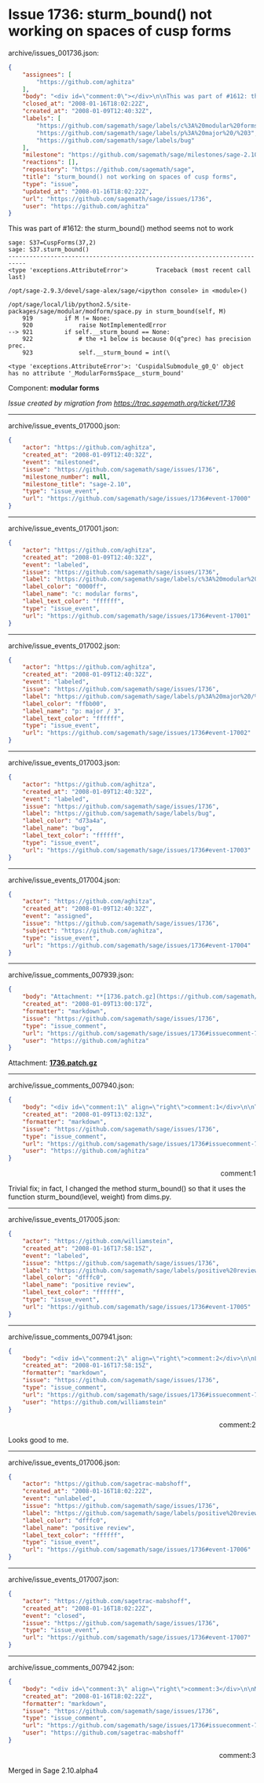 # Issue 1736: sturm_bound() not working on spaces of cusp forms

archive/issues_001736.json:
```json
{
    "assignees": [
        "https://github.com/aghitza"
    ],
    "body": "<div id=\"comment:0\"></div>\n\nThis was part of #1612: the sturm_bound() method seems not to work\n\n```\nsage: S37=CuspForms(37,2)\nsage: S37.sturm_bound()\n---------------------------------------------------------------------------\n<type 'exceptions.AttributeError'>        Traceback (most recent call last)\n\n/opt/sage-2.9.3/devel/sage-alex/sage/<ipython console> in <module>()\n\n/opt/sage/local/lib/python2.5/site-packages/sage/modular/modform/space.py in sturm_bound(self, M)\n    919         if M != None:\n    920             raise NotImplementedError\n--> 921         if self.__sturm_bound == None:\n    922             # the +1 below is because O(q^prec) has precision prec.\n    923             self.__sturm_bound = int(\\\n\n<type 'exceptions.AttributeError'>: 'CuspidalSubmodule_g0_Q' object has no attribute '_ModularFormsSpace__sturm_bound'\n```\n\n\nComponent: **modular forms**\n\n_Issue created by migration from https://trac.sagemath.org/ticket/1736_\n\n",
    "closed_at": "2008-01-16T18:02:22Z",
    "created_at": "2008-01-09T12:40:32Z",
    "labels": [
        "https://github.com/sagemath/sage/labels/c%3A%20modular%20forms",
        "https://github.com/sagemath/sage/labels/p%3A%20major%20/%203",
        "https://github.com/sagemath/sage/labels/bug"
    ],
    "milestone": "https://github.com/sagemath/sage/milestones/sage-2.10",
    "reactions": [],
    "repository": "https://github.com/sagemath/sage",
    "title": "sturm_bound() not working on spaces of cusp forms",
    "type": "issue",
    "updated_at": "2008-01-16T18:02:22Z",
    "url": "https://github.com/sagemath/sage/issues/1736",
    "user": "https://github.com/aghitza"
}
```
<div id="comment:0"></div>

This was part of #1612: the sturm_bound() method seems not to work

```
sage: S37=CuspForms(37,2)
sage: S37.sturm_bound()
---------------------------------------------------------------------------
<type 'exceptions.AttributeError'>        Traceback (most recent call last)

/opt/sage-2.9.3/devel/sage-alex/sage/<ipython console> in <module>()

/opt/sage/local/lib/python2.5/site-packages/sage/modular/modform/space.py in sturm_bound(self, M)
    919         if M != None:
    920             raise NotImplementedError
--> 921         if self.__sturm_bound == None:
    922             # the +1 below is because O(q^prec) has precision prec.
    923             self.__sturm_bound = int(\

<type 'exceptions.AttributeError'>: 'CuspidalSubmodule_g0_Q' object has no attribute '_ModularFormsSpace__sturm_bound'
```


Component: **modular forms**

_Issue created by migration from https://trac.sagemath.org/ticket/1736_





---

archive/issue_events_017000.json:
```json
{
    "actor": "https://github.com/aghitza",
    "created_at": "2008-01-09T12:40:32Z",
    "event": "milestoned",
    "issue": "https://github.com/sagemath/sage/issues/1736",
    "milestone_number": null,
    "milestone_title": "sage-2.10",
    "type": "issue_event",
    "url": "https://github.com/sagemath/sage/issues/1736#event-17000"
}
```



---

archive/issue_events_017001.json:
```json
{
    "actor": "https://github.com/aghitza",
    "created_at": "2008-01-09T12:40:32Z",
    "event": "labeled",
    "issue": "https://github.com/sagemath/sage/issues/1736",
    "label": "https://github.com/sagemath/sage/labels/c%3A%20modular%20forms",
    "label_color": "0000ff",
    "label_name": "c: modular forms",
    "label_text_color": "ffffff",
    "type": "issue_event",
    "url": "https://github.com/sagemath/sage/issues/1736#event-17001"
}
```



---

archive/issue_events_017002.json:
```json
{
    "actor": "https://github.com/aghitza",
    "created_at": "2008-01-09T12:40:32Z",
    "event": "labeled",
    "issue": "https://github.com/sagemath/sage/issues/1736",
    "label": "https://github.com/sagemath/sage/labels/p%3A%20major%20/%203",
    "label_color": "ffbb00",
    "label_name": "p: major / 3",
    "label_text_color": "ffffff",
    "type": "issue_event",
    "url": "https://github.com/sagemath/sage/issues/1736#event-17002"
}
```



---

archive/issue_events_017003.json:
```json
{
    "actor": "https://github.com/aghitza",
    "created_at": "2008-01-09T12:40:32Z",
    "event": "labeled",
    "issue": "https://github.com/sagemath/sage/issues/1736",
    "label": "https://github.com/sagemath/sage/labels/bug",
    "label_color": "d73a4a",
    "label_name": "bug",
    "label_text_color": "ffffff",
    "type": "issue_event",
    "url": "https://github.com/sagemath/sage/issues/1736#event-17003"
}
```



---

archive/issue_events_017004.json:
```json
{
    "actor": "https://github.com/aghitza",
    "created_at": "2008-01-09T12:40:32Z",
    "event": "assigned",
    "issue": "https://github.com/sagemath/sage/issues/1736",
    "subject": "https://github.com/aghitza",
    "type": "issue_event",
    "url": "https://github.com/sagemath/sage/issues/1736#event-17004"
}
```



---

archive/issue_comments_007939.json:
```json
{
    "body": "Attachment: **[1736.patch.gz](https://github.com/sagemath/sage/files/ticket1736/1736.patch.gz)**",
    "created_at": "2008-01-09T13:00:17Z",
    "formatter": "markdown",
    "issue": "https://github.com/sagemath/sage/issues/1736",
    "type": "issue_comment",
    "url": "https://github.com/sagemath/sage/issues/1736#issuecomment-7939",
    "user": "https://github.com/aghitza"
}
```

Attachment: **[1736.patch.gz](https://github.com/sagemath/sage/files/ticket1736/1736.patch.gz)**



---

archive/issue_comments_007940.json:
```json
{
    "body": "<div id=\"comment:1\" align=\"right\">comment:1</div>\n\nTrivial fix; in fact, I changed the method sturm_bound() so that it uses the function sturm_bound(level, weight) from dims.py.",
    "created_at": "2008-01-09T13:02:13Z",
    "formatter": "markdown",
    "issue": "https://github.com/sagemath/sage/issues/1736",
    "type": "issue_comment",
    "url": "https://github.com/sagemath/sage/issues/1736#issuecomment-7940",
    "user": "https://github.com/aghitza"
}
```

<div id="comment:1" align="right">comment:1</div>

Trivial fix; in fact, I changed the method sturm_bound() so that it uses the function sturm_bound(level, weight) from dims.py.



---

archive/issue_events_017005.json:
```json
{
    "actor": "https://github.com/williamstein",
    "created_at": "2008-01-16T17:58:15Z",
    "event": "labeled",
    "issue": "https://github.com/sagemath/sage/issues/1736",
    "label": "https://github.com/sagemath/sage/labels/positive%20review",
    "label_color": "dfffc0",
    "label_name": "positive review",
    "label_text_color": "ffffff",
    "type": "issue_event",
    "url": "https://github.com/sagemath/sage/issues/1736#event-17005"
}
```



---

archive/issue_comments_007941.json:
```json
{
    "body": "<div id=\"comment:2\" align=\"right\">comment:2</div>\n\nLooks good to me.",
    "created_at": "2008-01-16T17:58:15Z",
    "formatter": "markdown",
    "issue": "https://github.com/sagemath/sage/issues/1736",
    "type": "issue_comment",
    "url": "https://github.com/sagemath/sage/issues/1736#issuecomment-7941",
    "user": "https://github.com/williamstein"
}
```

<div id="comment:2" align="right">comment:2</div>

Looks good to me.



---

archive/issue_events_017006.json:
```json
{
    "actor": "https://github.com/sagetrac-mabshoff",
    "created_at": "2008-01-16T18:02:22Z",
    "event": "unlabeled",
    "issue": "https://github.com/sagemath/sage/issues/1736",
    "label": "https://github.com/sagemath/sage/labels/positive%20review",
    "label_color": "dfffc0",
    "label_name": "positive review",
    "label_text_color": "ffffff",
    "type": "issue_event",
    "url": "https://github.com/sagemath/sage/issues/1736#event-17006"
}
```



---

archive/issue_events_017007.json:
```json
{
    "actor": "https://github.com/sagetrac-mabshoff",
    "created_at": "2008-01-16T18:02:22Z",
    "event": "closed",
    "issue": "https://github.com/sagemath/sage/issues/1736",
    "type": "issue_event",
    "url": "https://github.com/sagemath/sage/issues/1736#event-17007"
}
```



---

archive/issue_comments_007942.json:
```json
{
    "body": "<div id=\"comment:3\" align=\"right\">comment:3</div>\n\nMerged in Sage 2.10.alpha4",
    "created_at": "2008-01-16T18:02:22Z",
    "formatter": "markdown",
    "issue": "https://github.com/sagemath/sage/issues/1736",
    "type": "issue_comment",
    "url": "https://github.com/sagemath/sage/issues/1736#issuecomment-7942",
    "user": "https://github.com/sagetrac-mabshoff"
}
```

<div id="comment:3" align="right">comment:3</div>

Merged in Sage 2.10.alpha4
